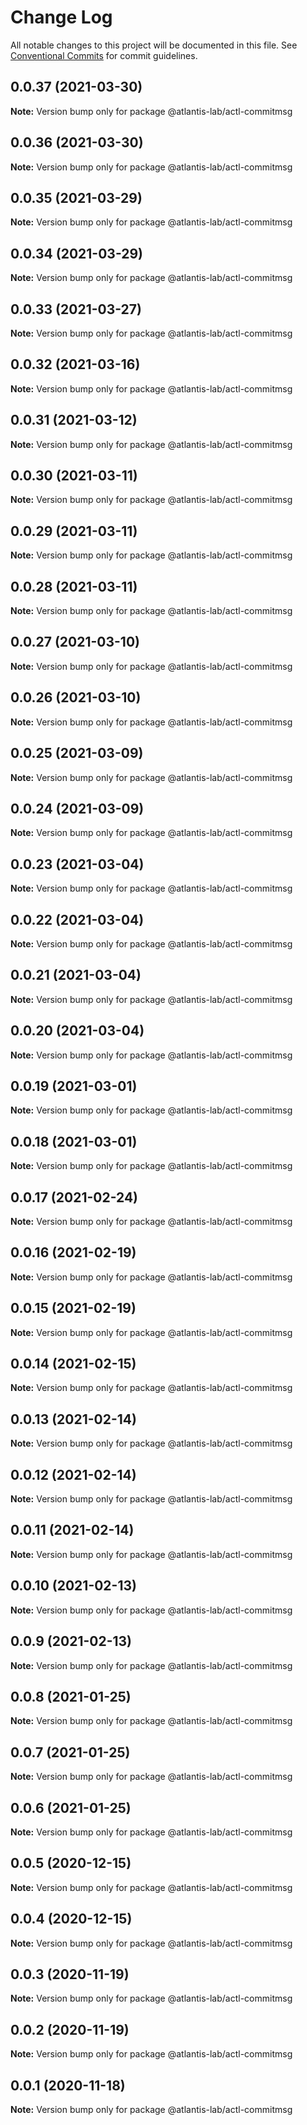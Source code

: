 # Change Log

All notable changes to this project will be documented in this file.
See [Conventional Commits](https://conventionalcommits.org) for commit guidelines.

## 0.0.37 (2021-03-30)

**Note:** Version bump only for package @atlantis-lab/actl-commitmsg





## 0.0.36 (2021-03-30)

**Note:** Version bump only for package @atlantis-lab/actl-commitmsg





## 0.0.35 (2021-03-29)

**Note:** Version bump only for package @atlantis-lab/actl-commitmsg





## 0.0.34 (2021-03-29)

**Note:** Version bump only for package @atlantis-lab/actl-commitmsg





## 0.0.33 (2021-03-27)

**Note:** Version bump only for package @atlantis-lab/actl-commitmsg





## 0.0.32 (2021-03-16)

**Note:** Version bump only for package @atlantis-lab/actl-commitmsg





## 0.0.31 (2021-03-12)

**Note:** Version bump only for package @atlantis-lab/actl-commitmsg





## 0.0.30 (2021-03-11)

**Note:** Version bump only for package @atlantis-lab/actl-commitmsg





## 0.0.29 (2021-03-11)

**Note:** Version bump only for package @atlantis-lab/actl-commitmsg





## 0.0.28 (2021-03-11)

**Note:** Version bump only for package @atlantis-lab/actl-commitmsg





## 0.0.27 (2021-03-10)

**Note:** Version bump only for package @atlantis-lab/actl-commitmsg





## 0.0.26 (2021-03-10)

**Note:** Version bump only for package @atlantis-lab/actl-commitmsg





## 0.0.25 (2021-03-09)

**Note:** Version bump only for package @atlantis-lab/actl-commitmsg





## 0.0.24 (2021-03-09)

**Note:** Version bump only for package @atlantis-lab/actl-commitmsg





## 0.0.23 (2021-03-04)

**Note:** Version bump only for package @atlantis-lab/actl-commitmsg





## 0.0.22 (2021-03-04)

**Note:** Version bump only for package @atlantis-lab/actl-commitmsg





## 0.0.21 (2021-03-04)

**Note:** Version bump only for package @atlantis-lab/actl-commitmsg





## 0.0.20 (2021-03-04)

**Note:** Version bump only for package @atlantis-lab/actl-commitmsg





## 0.0.19 (2021-03-01)

**Note:** Version bump only for package @atlantis-lab/actl-commitmsg





## 0.0.18 (2021-03-01)

**Note:** Version bump only for package @atlantis-lab/actl-commitmsg





## 0.0.17 (2021-02-24)

**Note:** Version bump only for package @atlantis-lab/actl-commitmsg





## 0.0.16 (2021-02-19)

**Note:** Version bump only for package @atlantis-lab/actl-commitmsg





## 0.0.15 (2021-02-19)

**Note:** Version bump only for package @atlantis-lab/actl-commitmsg





## 0.0.14 (2021-02-15)

**Note:** Version bump only for package @atlantis-lab/actl-commitmsg





## 0.0.13 (2021-02-14)

**Note:** Version bump only for package @atlantis-lab/actl-commitmsg





## 0.0.12 (2021-02-14)

**Note:** Version bump only for package @atlantis-lab/actl-commitmsg





## 0.0.11 (2021-02-14)

**Note:** Version bump only for package @atlantis-lab/actl-commitmsg





## 0.0.10 (2021-02-13)

**Note:** Version bump only for package @atlantis-lab/actl-commitmsg





## 0.0.9 (2021-02-13)

**Note:** Version bump only for package @atlantis-lab/actl-commitmsg





## 0.0.8 (2021-01-25)

**Note:** Version bump only for package @atlantis-lab/actl-commitmsg





## 0.0.7 (2021-01-25)

**Note:** Version bump only for package @atlantis-lab/actl-commitmsg





## 0.0.6 (2021-01-25)

**Note:** Version bump only for package @atlantis-lab/actl-commitmsg





## 0.0.5 (2020-12-15)

**Note:** Version bump only for package @atlantis-lab/actl-commitmsg





## 0.0.4 (2020-12-15)

**Note:** Version bump only for package @atlantis-lab/actl-commitmsg





## 0.0.3 (2020-11-19)

**Note:** Version bump only for package @atlantis-lab/actl-commitmsg





## 0.0.2 (2020-11-19)

**Note:** Version bump only for package @atlantis-lab/actl-commitmsg





## 0.0.1 (2020-11-18)

**Note:** Version bump only for package @atlantis-lab/actl-commitmsg
